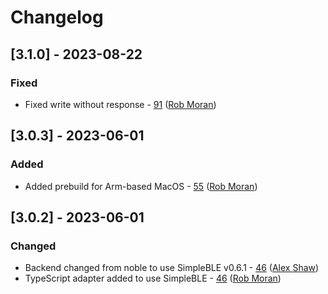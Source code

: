 # Changelog

## [3.1.0] - 2023-08-22

### Fixed
- Fixed write without response - [91](https://github.com/thegecko/webbluetooth/pull/91) ([Rob Moran](https://github.com/thegecko))

## [3.0.3] - 2023-06-01

### Added
- Added prebuild for Arm-based MacOS - [55](https://github.com/thegecko/webbluetooth/pull/55) ([Rob Moran](https://github.com/thegecko))

## [3.0.2] - 2023-06-01

### Changed
- Backend changed from noble to use SimpleBLE v0.6.1 - [46](https://github.com/thegecko/webbluetooth/pull/46) ([Alex Shaw](https://github.com/Symbitic))
- TypeScript adapter added to use SimpleBLE - [46](https://github.com/thegecko/webbluetooth/pull/46) ([Rob Moran](https://github.com/thegecko))
